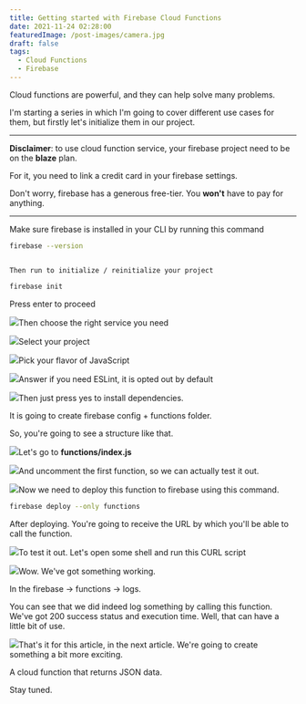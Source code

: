 ```yaml
---
title: Getting started with Firebase Cloud Functions
date: 2021-11-24 02:28:00
featuredImage: /post-images/camera.jpg
draft: false
tags:
  - Cloud Functions
  - Firebase
---
```


Cloud functions are powerful, and they can help solve many problems.

I'm starting a series in which I'm going to cover different use cases for them, but firstly let's initialize them in our project.

---

**Disclaimer**: to use cloud function service, your firebase project need to be on the **blaze** plan.

For it, you need to link a credit card in your firebase settings.

Don't worry, firebase has a generous free-tier. You **won't** have to pay for anything.

---

Make sure firebase is installed in your CLI by running this command

```bash
firebase --version
```

```

Then run to initialize / reinitialize your project

```

```bash
firebase init
```

Press enter to proceed

![](http://localhost/wordpress/wp-content/uploads/2021/11/image-7.png)Then choose the right service you need

![](http://localhost/wordpress/wp-content/uploads/2021/11/image-8.png)Select your project

![](http://localhost/wordpress/wp-content/uploads/2021/11/image-9.png)Pick your flavor of JavaScript

![](http://localhost/wordpress/wp-content/uploads/2021/11/image-10.png)Answer if you need ESLint, it is opted out by default

![](http://localhost/wordpress/wp-content/uploads/2021/11/image-11.png)Then just press yes to install dependencies.

It is going to create firebase config + functions folder.

So, you're going to see a structure like that.

![](http://localhost/wordpress/wp-content/uploads/2021/11/image-12.png)Let's go to **functions/index.js**

![](http://localhost/wordpress/wp-content/uploads/2021/11/image-13-1024x257.png)And uncomment the first function, so we can actually test it out.

![](http://localhost/wordpress/wp-content/uploads/2021/11/image-14-1024x244.png)Now we need to deploy this function to firebase using this command.

```bash
firebase deploy --only functions
```

After deploying. You're going to receive the URL by which you'll be able to call the function.

![](http://localhost/wordpress/wp-content/uploads/2021/11/image-16.png)To test it out. Let's open some shell and run this CURL script

![](http://localhost/wordpress/wp-content/uploads/2021/11/image-17.png)Wow. We've got something working.

In the firebase → functions → logs.

You can see that we did indeed log something by calling this function. We've got 200 success status and execution time. Well, that can have a little bit of use.

![](http://localhost/wordpress/wp-content/uploads/2021/11/image-18.png)That's it for this article, in the next article. We're going to create something a bit more exciting.

A cloud function that returns JSON data.

Stay tuned.
